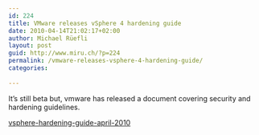 ```yaml
---
id: 224
title: VMware releases vSphere 4 hardening guide
date: 2010-04-14T21:02:17+02:00
author: Michael Rüefli
layout: post
guid: http://www.miru.ch/?p=224
permalink: /vmware-releases-vsphere-4-hardening-guide/
categories:
  
---
```

It&#8217;s still beta but, vmware has released a document covering security and hardening guidelines.

[vsphere-hardening-guide-april-2010](../images/2010/04/vsphere-hardening-guide-april-2010.pdf)
